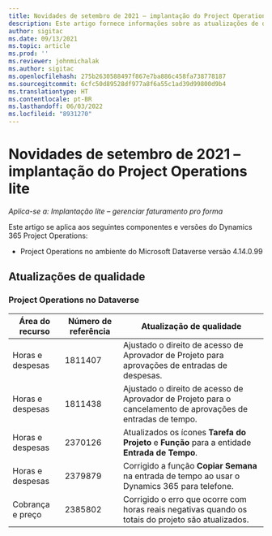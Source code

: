 ```yaml
---
title: Novidades de setembro de 2021 – implantação do Project Operations lite
description: Este artigo fornece informações sobre as atualizações de qualidade disponíveis na versão de setembro de 2021 da implantação do Project Operations lite.
author: sigitac
ms.date: 09/13/2021
ms.topic: article
ms.prod: ''
ms.reviewer: johnmichalak
ms.author: sigitac
ms.openlocfilehash: 275b2630588497f867e7ba886c458fa738778187
ms.sourcegitcommit: 6cfc50d89528df977a8f6a55c1ad39d99800d9b4
ms.translationtype: HT
ms.contentlocale: pt-BR
ms.lasthandoff: 06/03/2022
ms.locfileid: "8931270"
---
```

# <a name="whats-new-september-2021---project-operations-lite-deployment"></a>Novidades de setembro de 2021 – implantação do Project Operations lite

_Aplica-se a: Implantação lite – gerenciar faturamento pro forma_

Este artigo se aplica aos seguintes componentes e versões do Dynamics 365 Project Operations:

  - Project Operations no ambiente do Microsoft Dataverse versão 4.14.0.99


## <a name="quality-updates"></a>Atualizações de qualidade

### <a name="project-operations-on-dataverse"></a>Project Operations no Dataverse


| **Área do recurso** | **Número de referência** | **Atualização de qualidade** |
| --- | --- | --- |
| Horas e despesas | 1811407 | Ajustado o direito de acesso de Aprovador de Projeto para aprovações de entradas de despesas. |
| Horas e despesas | 1811438 | Ajustado o direito de acesso de Aprovador de Projeto para o cancelamento de aprovações de entradas de tempo. |
| Horas e despesas | 2370126 | Atualizados os ícones **Tarefa do Projeto** e **Função** para a entidade **Entrada de Tempo**. |
| Horas e despesas | 2379879 | Corrigido a função **Copiar Semana** na entrada de tempo ao usar o Dynamics 365 para telefone. |
| Cobrança e preço | 2385802 | Corrigido o erro que ocorre com horas reais negativas quando os totais do projeto são atualizados.|
